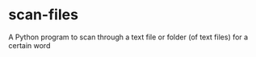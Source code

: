# scan-files
A Python program to scan through a text file or folder (of text files) for a certain word

